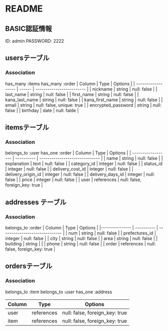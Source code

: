 # README

## BASIC認証情報
ID: admin
PASSWORD: 2222


## usersテーブル
### Association
has_many :items
has_many :order
| Column             | Type   | Options                   |
| ------------------ | ------ | ------------------------- |
| nickname           | string | null: false               |
| last_name          | string | null: false               |
| first_name         | string | null: false               |
| kana_last_name     | string | null: false               |
| kana_first_name    | string | null: false               |
| email              | string | null: false, unique: true |
| encrypted_password | string | null: false               |
| birthday           | date   | null: falde               | 

## itemsテーブル
### Association
belongs_to :user
has_one :order
| Column             | Type       | Options                        |
| ------------------ | ---------- | ------------------------------ |
| name               | string     | null: false                    |
| explanation        | text       | null: false                    |
| category_id        | integer    | null: false                    |
| status_id          | integer    | null: false                    |
| delivery_cost_id   | integer    | null: false                    |
| delivery_origin_id | integer    | null: false                    |
| delivery_days_id   | integer    | null: false                    |
| price              | integer    | null: false                    |
| user               | references | null: false, foreign_key: true |



## addresses テーブル
### Association
belongs_to :order
| Column         | Type       | Options                        |
|--------------- | ---------- | ------------------------------ |
| num            | string     | null: false                    |
| prefectures_id | integer    | null: false                    |
| city           | string     | null: false                    |
| area           | string     | null: false                    |
| building       | string     |                                |
| phone          | string     | null: false                    |
| order          | references | null: false, foreign_key: true |


## ordersテーブル
### Association
belongs_to :item
belongs_to :user
has_one :address

| Column | Type       | Options                        |
| ------ | ---------- | ------------------------------ |
| user   | references | null: false, foreign_key: true |
| item   | references | null: false, foreign_key: true |